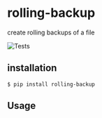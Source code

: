 # rolling-backup
create rolling backups of a file

![Tests](https://github.com/RSabet/rolling-backup/actions/workflows/test.yml/badge.svg)

## installation
``` 
$ pip install rolling-backup
```

## Usage
